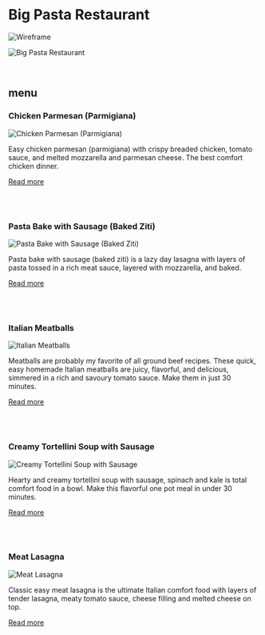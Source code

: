 # Big Pasta Restaurant

![Wireframe](https://user-images.githubusercontent.com/37676509/176441399-b8f61675-e1fe-4c5e-ad6c-fd1d61b6fdee.png)

![Big Pasta Restaurant](https://user-images.githubusercontent.com/37676509/176180556-86ec0fe5-86bd-491d-a83b-90bb4d4b8f20.png)

</br>

## menu

### Chicken Parmesan (Parmigiana)

![Chicken Parmesan (Parmigiana)](https://www.aheadofthyme.com/wp-content/uploads/2020/10/easy-chicken-parmesan-chicken-parmigiana-768x1152.jpg)

Easy chicken parmesan (parmigiana) with crispy breaded chicken, tomato sauce, and melted mozzarella and parmesan cheese. The best comfort chicken dinner.

[Read more](https://www.aheadofthyme.com/easy-chicken-parmesan-parmigiana/)

</br>
</br>

### Pasta Bake with Sausage (Baked Ziti)

![Pasta Bake with Sausage (Baked Ziti)](https://www.aheadofthyme.com/wp-content/uploads/2021/02/pasta-bake-with-sausage-baked-ziti-5.jpg)

Pasta bake with sausage (baked ziti) is a lazy day lasagna with layers of pasta tossed in a rich meat sauce, layered with mozzarella, and baked.

[Read more](https://www.aheadofthyme.com/pasta-bake-with-sausage-baked-ziti/)

</br>
</br>

### Italian Meatballs

![Italian Meatballs](https://www.aheadofthyme.com/wp-content/uploads/2021/03/italian-meatballs-7-768x1152.jpg)

Meatballs are probably my favorite of all ground beef recipes. These quick, easy homemade Italian meatballs are juicy, flavorful, and delicious, simmered in a rich and savoury tomato sauce. Make them in just 30 minutes.

[Read more](https://www.aheadofthyme.com/italian-meatballs/)

</br>
</br>

### Creamy Tortellini Soup with Sausage

![Creamy Tortellini Soup with Sausage](https://www.aheadofthyme.com/wp-content/uploads/2020/11/creamy-tortellini-soup-with-sausage-768x1152.jpg)

Hearty and creamy tortellini soup with sausage, spinach and kale is total comfort food in a bowl. Make this flavorful one pot meal in under 30 minutes.

[Read more](https://www.aheadofthyme.com/creamy-tortellini-soup-with-sausage/)

</br>
</br>

### Meat Lasagna

![Meat Lasagna](https://www.aheadofthyme.com/wp-content/uploads/2020/10/easy-meat-lasagna-768x1152.jpg)

Classic easy meat lasagna is the ultimate Italian comfort food with layers of tender lasagna, meaty tomato sauce, cheese filling and melted cheese on top.

[Read more](https://www.aheadofthyme.com/easy-meat-lasagna/)
